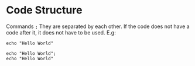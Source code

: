 # Code Structure

Commands ``;`` They are separated by each other. If the code does not have a code after it, it does not have to be used. E.g:
```
echo "Hello World"
```
```
echo "Hello World";
echo "Hello World"
```
